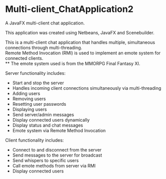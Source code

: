 # Multi-client_ChatApplication2
A JavaFX multi-client chat application.

This application was created using Netbeans, JavaFX and Scenebuilder.

This is a multi-client chat application that handles multiple, simultaneous connections through multi-threading.  
Remote Method Invocation (RMI) is used to implement an emote system for connected clients.  
** The emote system used is from the MMORPG Final Fantasy XI.

Server functionality includes:  
- Start and stop the server  
- Handles incoming client connections simultaneously via multi-threading  
- Adding users  
- Removing users  
- Resetting user passwords  
- Displaying users  
- Send server/admin messages  
- Display connected users dynamically  
- Display status and chat messages  
- Emote system via Remote Method Invocation

Client functionality includes:  
- Connect to and disconnect from the server  
- Send messages to the server for broadcast  
- Send whispers to specific users  
- Call emote methods from server via RMI  
- Display connected users  
